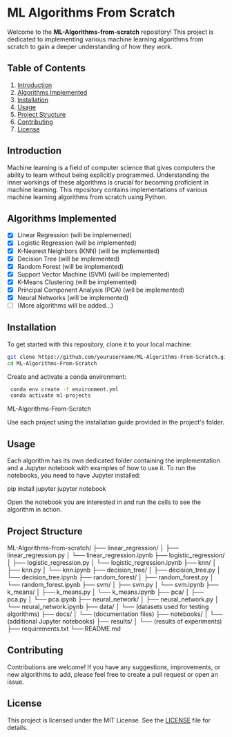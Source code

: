 # ML Algorithms From Scratch

Welcome to the **ML-Algorithms-from-scratch** repository! This project is dedicated to implementing various machine learning algorithms from scratch to gain a deeper understanding of how they work.

## Table of Contents

1. [Introduction](#introduction)
2. [Algorithms Implemented](#algorithms-implemented)
3. [Installation](#installation)
4. [Usage](#usage)
5. [Project Structure](#project-structure)
6. [Contributing](#contributing)
7. [License](#license)

## Introduction

Machine learning is a field of computer science that gives computers the ability to learn without being explicitly programmed. Understanding the inner workings of these algorithms is crucial for becoming proficient in machine learning. This repository contains implementations of various machine learning algorithms from scratch using Python.

## Algorithms Implemented

- [x] Linear Regression  (will be implemented)
- [x] Logistic Regression (will be implemented)
- [x] K-Nearest Neighbors (KNN) (will be implemented)
- [x] Decision Tree (will be implemented)
- [x] Random Forest (will be implemented)
- [x] Support Vector Machine (SVM) (will be implemented)
- [x] K-Means Clustering (will be implemented)
- [x] Principal Component Analysis (PCA) (will be implemented)
- [x] Neural Networks  (will be implemented)
- [ ] (More algorithms will be added...)

## Installation

To get started with this repository, clone it to your local machine:
```bash
git clone https://github.com/yourusername/ML-Algorithms-From-Scratch.git
cd ML-Algorithms-From-Scratch
```
Create and activate a conda environment:

```bash
 conda env create -f environment.yml
 conda activate ml-projects
```

ML-Algorithms-From-Scratch

Use each project using the installation guide provided in the project's folder.

## Usage

Each algorithm has its own dedicated folder containing the implementation and a Jupyter notebook with examples of how to use it. To run the notebooks, you need to have Jupyter installed:

pip install jupyter
jupyter notebook

Open the notebook you are interested in and run the cells to see the algorithm in action.

## Project Structure

ML-Algorithms-from-scratch/
├── linear_regression/
│ ├── linear_regression.py
│ └── linear_regression.ipynb
├── logistic_regression/
│ ├── logistic_regression.py
│ └── logistic_regression.ipynb
├── knn/
│ ├── knn.py
│ └── knn.ipynb
├── decision_tree/
│ ├── decision_tree.py
│ └── decision_tree.ipynb
├── random_forest/
│ ├── random_forest.py
│ └── random_forest.ipynb
├── svm/
│ ├── svm.py
│ └── svm.ipynb
├── k_means/
│ ├── k_means.py
│ └── k_means.ipynb
├── pca/
│ ├── pca.py
│ └── pca.ipynb
├── neural_network/
│ ├── neural_network.py
│ └── neural_network.ipynb
├── data/
│ └── (datasets used for testing algorithms)
├── docs/
│ └── (documentation files)
├── notebooks/
│ └── (additional Jupyter notebooks)
├── results/
│ └── (results of experiments)
├── requirements.txt
└── README.md


## Contributing

Contributions are welcome! If you have any suggestions, improvements, or new algorithms to add, please feel free to create a pull request or open an issue.

## License

This project is licensed under the MIT License. See the [LICENSE](LICENSE) file for details.

